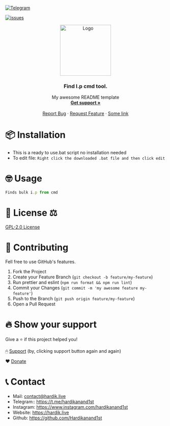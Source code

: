 [![Telegram](hardikanand1st.github.io/assets/telegram_logo_circle_icon_134012(1).png)](https://www.t.me/hardikanand1st)


[![issues](https://img.shields.io/github/issues/barbarbar338/readme-template?color=red&logo=github&style=for-the-badge)](https://github.com/Hardikanand1st/Find-I.P-with-.bat-file/issues)

<p align="center">
  <img src="https://hardikanand1st.github.io/assets/ip%20image.png" alt="Logo" width="160" height="160" />
  <h3 align="center">Find I.p cmd tool.</h3>

  <p align="center">
    My awesome README template
    <br />
    <a href="https://discord.gg/BjEJFwh"><strong>Get support »</strong></a>
    <br />
    <br />
    <a href="https://github.com/barbarbar338/readme-template/issues">Report Bug</a>
    ·
    <a href="https://github.com/barbarbar338/readme-template/issues">Request Feature</a>
    ·
    <a href="https://bariscodes.me/">Some link</a>
  </p>
</p>

# 📦 Installation

-   This is a ready to use.bat script no installation needed
-   To edit file: `Right click the downloaded .bat file and then click edit`

# 🤓 Usage

```js
Finds bulk i.p from cmd
```

# 📄 License ⚖

[GPL-2.0 License](https://github.com/Hardikanand1st/Find-I.P-with-.bat-file/blob/main/LICENSE)

# 🧦 Contributing

Fell free to use GitHub's features.

1. Fork the Project
2. Create your Feature Branch (`git checkout -b feature/my-feature`)
3. Run prettier and eslint (`npm run format && npm run lint`)
4. Commit your Changes (`git commit -m 'my awesome feature my-feature'`)
5. Push to the Branch (`git push origin feature/my-feature`)
6. Open a Pull Request

# 🔥 Show your support

Give a ⭐️ if this project helped you!

🖱 [Support](https://hardik.live/support)
(by, clicking support button again and again)

❤️ [Donate](https://hardik.live/support)

# 📞 Contact

-   Mail: contact@hardik.live
-   Telegram:: https://t.me/hardikanand1st
-   Instagram: https://www.instagram.com/hardikanand1st
-   Website: https://hardik.live
-   Github: https://github.com/Hardikanand1st
